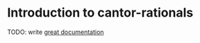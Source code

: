 # Introduction to cantor-rationals

TODO: write [great documentation](http://jacobian.org/writing/what-to-write/)
